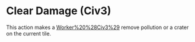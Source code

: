 # Clear Damage (Civ3)

This action makes a [Worker%20%28Civ3%29](Worker) remove pollution or a crater on the current tile.